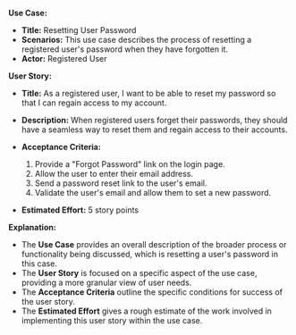 **Use Case:**

- **Title:** Resetting User Password
- **Scenarios:** This use case describes the process of resetting a registered user's password when they have forgotten it.
- **Actor:** Registered User

**User Story:**

- **Title:** As a registered user, I want to be able to reset my password so that I can regain access to my account.
- **Description:** When registered users forget their passwords, they should have a seamless way to reset them and regain access to their accounts.
- **Acceptance Criteria:**
   1. Provide a "Forgot Password" link on the login page.
   2. Allow the user to enter their email address.
   3. Send a password reset link to the user's email.
   4. Validate the user's email and allow them to set a new password.
   
- **Estimated Effort:** 5 story points

**Explanation:**

- The **Use Case** provides an overall description of the broader process or functionality being discussed, which is resetting a user's password in this case.
- The **User Story** is focused on a specific aspect of the use case, providing a more granular view of user needs.
- The **Acceptance Criteria** outline the specific conditions for success of the user story.
- The **Estimated Effort** gives a rough estimate of the work involved in implementing this user story within the use case.

